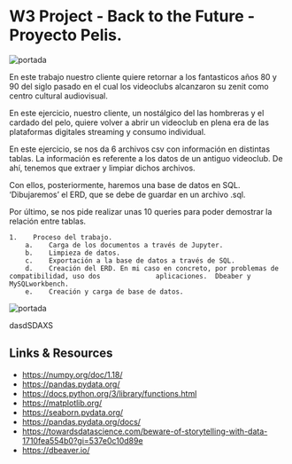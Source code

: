 # W3 Project - Back to the Future - Proyecto Pelis.

![portada](https://www.blockbuster.com/images/blockbuster-image.jpg)


En este trabajo nuestro cliente quiere retornar a los fantasticos años 80 y 90 del siglo pasado en el cual los videoclubs alcanzaron su zenit como centro cultural audiovisual.

En este ejercicio, nuestro cliente, un nostálgico del las hombreras y el cardado del pelo, quiere volver a abrir un videoclub en plena era de las plataformas digitales streaming y consumo individual.

En este ejercicio, se nos da 6 archivos csv con información en distintas tablas. La información es referente a los datos de un antiguo videoclub. De ahí, tenemos que extraer y limpiar dichos archivos. 

Con ellos, posteriormente, haremos una base de datos en SQL. ‘Dibujaremos’ el ERD, que se debe de guardar en un archivo .sql.

Por último, se nos pide realizar unas 10 queries para poder demostrar la relación entre tablas. 

    1.    Proceso del trabajo. 
        a.    Carga de los documentos a través de Jupyter.
        b.    Limpieza de datos.
        c.    Exportación a la base de datos a través de SQL.
        d.    Creación del ERD. En mi caso en concreto, por problemas de compatibilidad, uso dos              aplicaciones.  Dbeaber y MySQLworkbench. 
        e.    Creación y carga de base de datos. 




![portada](https://static.posters.cz/image/750/art-photo/back-to-the-future-i147033.jpg)


dasdSDAXS

## Links & Resources


- <https://numpy.org/doc/1.18/>
- <https://pandas.pydata.org/>
- https://docs.python.org/3/library/functions.html
- https://matplotlib.org/
- https://seaborn.pydata.org/
- https://pandas.pydata.org/docs/
- https://towardsdatascience.com/beware-of-storytelling-with-data-1710fea554b0?gi=537e0c10d89e
- https://dbeaver.io/
